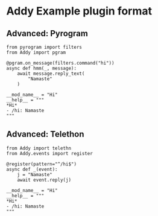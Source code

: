 # Addy Example plugin format

## Advanced: Pyrogram
```python3
from pyrogram import filters
from Addy import pgram

@pgram.on_message(filters.command("hi"))
async def hmm(_, message):
    await message.reply_text(
        "Namaste"
    )
    
__mod_name__ = "Hi"
__help__ = """
*Hi*
- /hi: Namaste
"""
```

## Advanced: Telethon
```python3
from Addy import telethn
from Addy.events import register

@register(pattern="^/hi$")
async def _(event):
    j = "Namaste"
    await event.reply(j)
    
__mod_name__ = "Hi"
__help__ = """
*Hi*
- /hi: Namaste
"""
```

